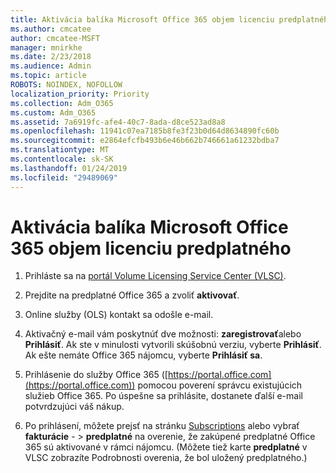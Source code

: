 ```yaml
---
title: Aktivácia balíka Microsoft Office 365 objem licenciu predplatného
ms.author: cmcatee
author: cmcatee-MSFT
manager: mnirkhe
ms.date: 2/23/2018
ms.audience: Admin
ms.topic: article
ROBOTS: NOINDEX, NOFOLLOW
localization_priority: Priority
ms.collection: Adm_O365
ms.custom: Adm_O365
ms.assetid: 7a6919fc-afe4-40c7-8ada-d8ce523ad8a8
ms.openlocfilehash: 11941c07ea7185b8fe3f23b0d64d8634890fc60b
ms.sourcegitcommit: e2864efcfb493b6e46b662b746661a61232bdba7
ms.translationtype: MT
ms.contentlocale: sk-SK
ms.lasthandoff: 01/24/2019
ms.locfileid: "29489069"
---
```

# <a name="activating-a-microsoft-office-365-volume-license-subscription"></a>Aktivácia balíka Microsoft Office 365 objem licenciu predplatného

1. Prihláste sa na [portál Volume Licensing Service Center (VLSC)](http://go.microsoft.com/fwlink/p/?LinkId=329762).
    
2. Prejdite na predplatné Office 365 a zvoliť **aktivovať**.
    
3. Online služby (OLS) kontakt sa odošle e-mail.
    
4. Aktivačný e-mail vám poskytnúť dve možnosti: **zaregistrovať**alebo **Prihlásiť**. Ak ste v minulosti vytvorili skúšobnú verziu, vyberte **Prihlásiť**. Ak ešte nemáte Office 365 nájomcu, vyberte **Prihlásiť sa**.
    
5. Prihlásenie do služby Office 365 ([https://portal.office.com](https://portal.office.com)) pomocou poverení správcu existujúcich služieb Office 365. Po úspešne sa prihlásite, dostanete ďalší e-mail potvrdzujúci váš nákup.
    
6. Po prihlásení, môžete prejsť na stránku [Subscriptions](https://go.microsoft.com/fwlink/p/?linkid=842054) alebo vybrať **fakturácie**  - \> **predplatné** na overenie, že zakúpené predplatné Office 365 sú aktivované v rámci nájomcu. (Môžete tiež karte **predplatné** v VLSC zobrazíte Podrobnosti overenia, že bol uložený predplatného.) 
    

